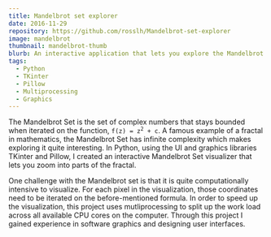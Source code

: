 ```yaml
---
title: Mandelbrot set explorer
date: 2016-11-29
repository: https://github.com/rosslh/Mandelbrot-set-explorer
image: mandelbrot
thumbnail: mandelbrot-thumb
blurb: An interactive application that lets you explore the Mandelbrot set fractal. Made with Python and TKinter.
tags:
  - Python
  - TKinter
  - Pillow
  - Multiprocessing
  - Graphics
---
```


The Mandelbrot Set is the set of complex numbers that stays bounded when iterated on the function, <code>f(z) = z<sup>2</sup> + c</code>. A famous example of a fractal in mathematics, the Mandelbrot Set has infinite complexity which makes exploring it quite interesting. In Python, using the UI and graphics libraries TKinter and Pillow, I created an interactive Mandelbrot Set visualizer that lets you zoom into parts of the fractal.

One challenge with the Mandelbrot set is that it is quite computationally intensive to visualize. For each pixel in the visualization, those coordinates need to be iterated on the before-mentioned formula. In order to speed up the visualization, this project uses mutliprocessing to split up the work load across all available CPU cores on the computer. Through this project I gained experience in software graphics and designing user interfaces.

